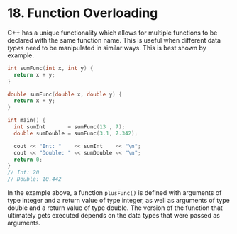 # 18. Function Overloading

C++ has a unique functionality which allows for multiple functions to be declared with the same function name. This is useful when different data _types_ need to be manipulated in similar ways. This is best shown by example.

```c++
int sumFunc(int x, int y) {
  return x + y;
}

double sumFunc(double x, double y) {
  return x + y;
}

int main() {
  int sumInt       = sumFunc(13 , 7);
  double sumDouble = sumFunc(3.1, 7.342);

  cout << "Int: "    << sumInt    << "\n";
  cout << "Double: " << sumDouble << "\n";
  return 0;
}
// Int: 20
// Double: 10.442
```

In the example above, a function `plusFunc()` is defined with arguments of type integer and a return value of type integer, as well as arguments of type double and a return value of type double. The version of the function that ultimately gets executed depends on the data types that were passed as arguments.

